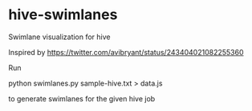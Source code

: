 hive-swimlanes
==============

Swimlane visualization for hive

Inspired by https://twitter.com/avibryant/status/243404021082255360

Run 

python swimlanes.py sample-hive.txt  > data.js

to generate swimlanes for the given hive job

